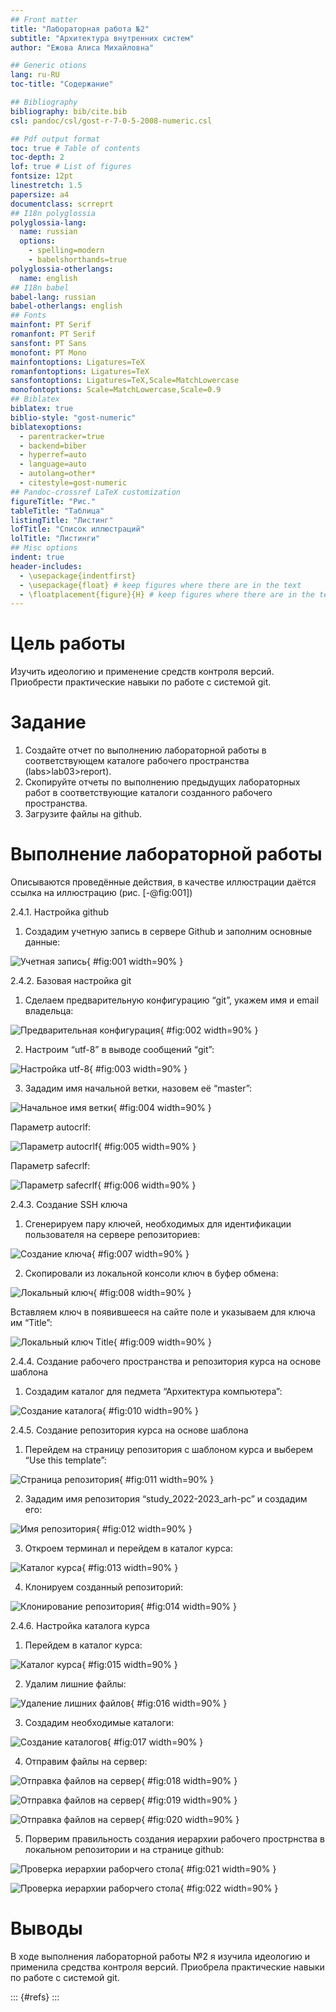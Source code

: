 ```yaml
---
## Front matter
title: "Лабораторная работа №2"
subtitle: "Архитектура внутренних систем"
author: "Ежова Алиса Михайловна"

## Generic otions
lang: ru-RU
toc-title: "Содержание"

## Bibliography
bibliography: bib/cite.bib
csl: pandoc/csl/gost-r-7-0-5-2008-numeric.csl

## Pdf output format
toc: true # Table of contents
toc-depth: 2
lof: true # List of figures
fontsize: 12pt
linestretch: 1.5
papersize: a4
documentclass: scrreprt
## I18n polyglossia
polyglossia-lang:
  name: russian
  options:
	- spelling=modern
	- babelshorthands=true
polyglossia-otherlangs:
  name: english
## I18n babel
babel-lang: russian
babel-otherlangs: english
## Fonts
mainfont: PT Serif
romanfont: PT Serif
sansfont: PT Sans
monofont: PT Mono
mainfontoptions: Ligatures=TeX
romanfontoptions: Ligatures=TeX
sansfontoptions: Ligatures=TeX,Scale=MatchLowercase
monofontoptions: Scale=MatchLowercase,Scale=0.9
## Biblatex
biblatex: true
biblio-style: "gost-numeric"
biblatexoptions:
  - parentracker=true
  - backend=biber
  - hyperref=auto
  - language=auto
  - autolang=other*
  - citestyle=gost-numeric
## Pandoc-crossref LaTeX customization
figureTitle: "Рис."
tableTitle: "Таблица"
listingTitle: "Листинг"
lofTitle: "Список иллюстраций"
lolTitle: "Листинги"
## Misc options
indent: true
header-includes:
  - \usepackage{indentfirst}
  - \usepackage{float} # keep figures where there are in the text
  - \floatplacement{figure}{H} # keep figures where there are in the text
---
```


# Цель работы

Изучить идеологию и применение средств контроля версий. Приобрести практические навыки по работе с системой git.

# Задание

1. Создайте отчет по выполнению лабораторной работы в соответствующем
каталоге рабочего пространства (labs>lab03>report).
2. Скопируйте отчеты по выполнению предыдущих лабораторных работ в
соответствующие каталоги созданного рабочего пространства.
3. Загрузите файлы на github.

# Выполнение лабораторной работы

Описываются проведённые действия, в качестве иллюстрации даётся ссылка на иллюстрацию (рис. [-@fig:001])

2.4.1. Настройка github
1.  Создадим учетную запись в сервере Github и заполним основные данные:

![Учетная запись](image/1.png){ #fig:001 width=90% }

2.4.2. Базовая настройка git
1. Сделаем предварительную конфигурацию “git”, укажем имя и email владельца:

![Предварительная конфигурация](image/2.png){ #fig:002 width=90% }

2. Настроим “utf-8” в выводе сообщений “git”:

![Настройка utf-8](image/3.png){ #fig:003 width=90% }

3. Зададим имя начальной ветки, назовем её “master”:

![Начальное имя ветки](image/4.png){ #fig:004 width=90% }

Параметр autocrlf:

![Параметр autocrlf](image/5.png){ #fig:005 width=90% }

Параметр safecrlf:

![Параметр safecrlf](image/6.png){ #fig:006 width=90% }

2.4.3. Создание SSH ключа
1. Сгенерируем пару ключей, необходимых для идентификации пользователя на сервере репозиториев:

![Создание ключа](image/7.png){ #fig:007 width=90% }

2. Скопировали из локальной консоли ключ в буфер обмена:

![Локальный ключ](image/8.png){ #fig:008 width=90% }

Вставляем ключ в появившееся на сайте поле и указываем для ключа им “Title”:

![Локальный ключ Title](image/9.png){ #fig:009 width=90% }

2.4.4. Создание рабочего пространства и репозитория курса на основе шаблона
1. Создадим каталог для педмета “Архитектура компьютера”:

![Создание каталога](image/10.png){ #fig:010 width=90% }

2.4.5. Создание репозитория курса на основе шаблона
1. Перейдем на страницу репозитория с шаблоном курса и выберем 
“Use this template”:

![Страница репозитория](image/11.png){ #fig:011 width=90% }

2. Зададим имя репозитория “study_2022-2023_arh-pc” и создадим его:

![Имя репозитория](image/12.png){ #fig:012 width=90% }

3. Откроем терминал и перейдем в каталог курса:

![Каталог курса](image/13.png){ #fig:013 width=90% }

4. Клонируем созданный репозиторий:

![Клонирование репозитория](image/14.png){ #fig:014 width=90% }

2.4.6. Настройка каталога курса
1. Перейдем в каталог курса:

![Каталог курса](image/15.png){ #fig:015 width=90% }

2. Удалим лишние файлы:

![Удаление лишних файлов](image/16.png){ #fig:016 width=90% }

3. Создадим необходимые каталоги:

![Создание каталогов](image/17.png){ #fig:017 width=90% }

4. Отправим файлы на сервер:

![Отправка файлов на сервер](image/18.png){ #fig:018 width=90% }

![Отправка файлов на сервер](image/19.png){ #fig:019 width=90% }

![Отправка файлов на сервер](image/20.png){ #fig:020 width=90% }

5. Порверим правильность создания иерархии рабочего прострнства в локальном репозитории и на странице github:

![Проверка иерархии раборчего стола](image/21.png){ #fig:021 width=90% }

![Проверка иерархии раборчего стола](image/22.png){ #fig:022 width=90% }

# Выводы

В ходе выполнения лабораторной работы №2 я изучила идеологию и применила средства контроля версий. Приобрела практические навыки по работе с системой git.

::: {#refs}
:::

